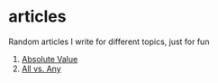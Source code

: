 # articles
Random articles I write for different topics, just for fun

1. [Absolute Value](Absolute_value.md)
2. [All vs. Any](All_vs_Any.md)
